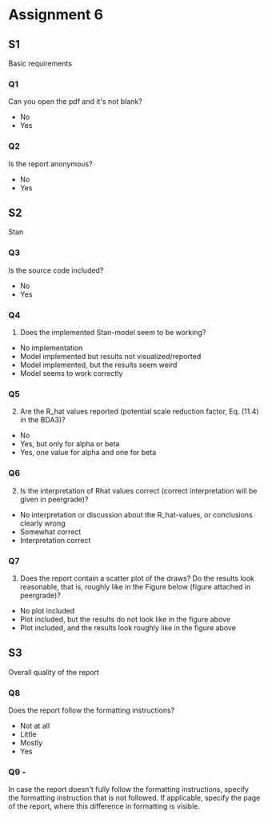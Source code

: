 # Assignment 6

## S1

Basic requirements

### Q1 

Can you open the pdf and it's not blank?

- No
- Yes

### Q2 

Is the report anonymous?

- No
- Yes

## S2

Stan

### Q3 

Is the source code included?

- No
- Yes

### Q4 

1. Does the implemented Stan-model seem to be working?

- No implementation
- Model implemented but results not visualized/reported
- Model implemented, but the results seem weird
- Model seems to work correctly

### Q5 

2. Are the R_hat values reported (potential scale reduction factor, Eq. (11.4) in the BDA3)?

- No
- Yes, but only for alpha or beta
- Yes, one value for alpha and one for beta

### Q6 

2. Is the interpretation of Rhat values correct (correct interpretation will be given in peergrade)?

- No interpretation or discussion about the R_hat-values, or conclusions clearly wrong
- Somewhat correct
- Interpretation correct

### Q7

3. Does the report contain a scatter plot of the draws? Do the results look reasonable, that is, roughly like in the Figure below (figure attached in peergrade)?

- No plot included
- Plot included, but the results do not look like in the figure above
- Plot included, and the results look roughly like in the figure above


## S3

Overall quality of the report

### Q8 

Does the report follow the formatting instructions?

- Not at all
- Little
- Mostly
- Yes

### Q9 -

In case the report doesn't fully follow the formatting instructions, specify the formatting instruction that is not followed. If applicable, specify the page of the report, where this difference in formatting is visible.


